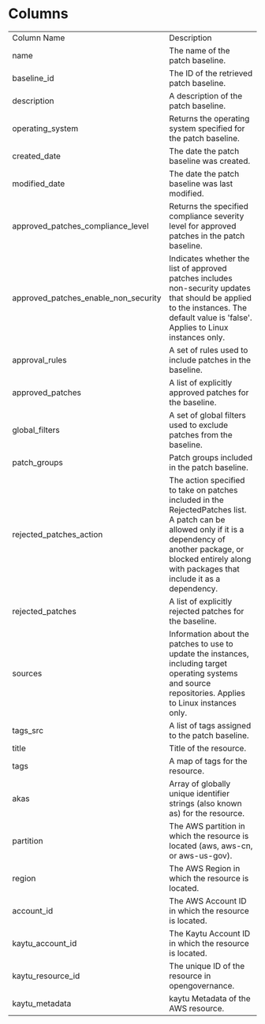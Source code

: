 # Columns  

<table>
	<tr><td>Column Name</td><td>Description</td></tr>
	<tr><td>name</td><td>The name of the patch baseline.</td></tr>
	<tr><td>baseline_id</td><td>The ID of the retrieved patch baseline.</td></tr>
	<tr><td>description</td><td>A description of the patch baseline.</td></tr>
	<tr><td>operating_system</td><td>Returns the operating system specified for the patch baseline.</td></tr>
	<tr><td>created_date</td><td>The date the patch baseline was created.</td></tr>
	<tr><td>modified_date</td><td>The date the patch baseline was last modified.</td></tr>
	<tr><td>approved_patches_compliance_level</td><td>Returns the specified compliance severity level for approved patches in the patch baseline.</td></tr>
	<tr><td>approved_patches_enable_non_security</td><td>Indicates whether the list of approved patches includes non-security updates that should be applied to the instances. The default value is &#39;false&#39;. Applies to Linux instances only.</td></tr>
	<tr><td>approval_rules</td><td>A set of rules used to include patches in the baseline.</td></tr>
	<tr><td>approved_patches</td><td>A list of explicitly approved patches for the baseline.</td></tr>
	<tr><td>global_filters</td><td>A set of global filters used to exclude patches from the baseline.</td></tr>
	<tr><td>patch_groups</td><td>Patch groups included in the patch baseline.</td></tr>
	<tr><td>rejected_patches_action</td><td>The action specified to take on patches included in the RejectedPatches list. A patch can be allowed only if it is a dependency of another package, or blocked entirely along with packages that include it as a dependency.</td></tr>
	<tr><td>rejected_patches</td><td>A list of explicitly rejected patches for the baseline.</td></tr>
	<tr><td>sources</td><td>Information about the patches to use to update the instances, including target operating systems and source repositories. Applies to Linux instances only.</td></tr>
	<tr><td>tags_src</td><td>A list of tags assigned to the patch baseline.</td></tr>
	<tr><td>title</td><td>Title of the resource.</td></tr>
	<tr><td>tags</td><td>A map of tags for the resource.</td></tr>
	<tr><td>akas</td><td>Array of globally unique identifier strings (also known as) for the resource.</td></tr>
	<tr><td>partition</td><td>The AWS partition in which the resource is located (aws, aws-cn, or aws-us-gov).</td></tr>
	<tr><td>region</td><td>The AWS Region in which the resource is located.</td></tr>
	<tr><td>account_id</td><td>The AWS Account ID in which the resource is located.</td></tr>
	<tr><td>kaytu_account_id</td><td>The Kaytu Account ID in which the resource is located.</td></tr>
	<tr><td>kaytu_resource_id</td><td>The unique ID of the resource in opengovernance.</td></tr>
	<tr><td>kaytu_metadata</td><td>kaytu Metadata of the AWS resource.</td></tr>
</table>